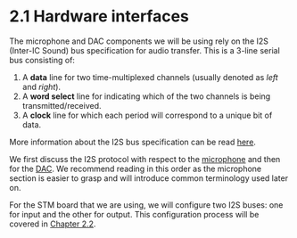 # 2.1 Hardware interfaces

The microphone and DAC components we will be using rely on the I2S (Inter-IC Sound) bus specification for audio transfer. This is a 3-line serial bus consisting of:

1. A **data** line for two time-multiplexed channels (usually denoted as _left_ and _right_).
2. A **word select** line for indicating which of the two channels is being transmitted/received.
3. A **clock** line for which each period will correspond to a unique bit of data.

More information about the I2S bus specification can be read [here](https://www.sparkfun.com/datasheets/BreakoutBoards/I2SBUS.pdf).

We first discuss the I2S protocol with respect to the [microphone](microphone.md) and then for the [DAC](dac.md). We recommend reading in this order as the microphone section is easier to grasp and will introduce common terminology used later on.

For the STM board that we are using, we will configure two I2S buses: one for input and the other for output. This configuration process will be covered in [Chapter 2.2](../../2/updating_stm32_peripherals.md).
